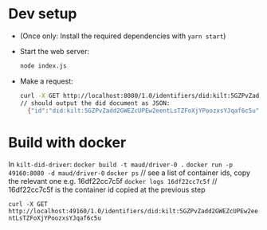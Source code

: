 # Dev setup

* (Once only: Install the required dependencies with `yarn start`)
* Start the web server:
  
  ```bash
  node index.js
  ```

* Make a request:
  
  ```bash
  curl -X GET http://localhost:8080/1.0/identifiers/did:kilt:5GZPvZadd2GWEZcUPEw2eentLsTZFoXjYPoozxsYJqaf6c5u
  // should output the did document as JSON:
    {"id":"did:kilt:5GZPvZadd2GWEZcUPEw2eentLsTZFoXjYPoozxsYJqaf6c5u","authentication":{"type":"Ed25519SignatureAuthentication2018","publicKey":["did:kilt:5GZPvZadd2GWEZcUPEw2eentLsTZFoXjYPoozxsYJqaf6c5u#key-1"]},"publicKey":[{"id":"did:kilt:5GZPvZadd2GWEZcUPEw2eentLsTZFoXjYPoozxsYJqaf6c5u#key-1","type":"Ed25519VerificationKey2018","controller":"did:kilt:5GZPvZadd2GWEZcUPEw2eentLsTZFoXjYPoozxsYJqaf6c5u","publicKeyHex":"0xc6d2aee1adceaed6fb742238c57851ee9ed77f6715a6765339cc91277d31eb04"},{"id":"did:kilt:5GZPvZadd2GWEZcUPEw2eentLsTZFoXjYPoozxsYJqaf6c5u#key-2","type":"X25519Salsa20Poly1305Key2018","controller":"did:kilt:5GZPvZadd2GWEZcUPEw2eentLsTZFoXjYPoozxsYJqaf6c5u","publicKeyHex":"0x1c1f6b8fa12f6bbd0e7e4283266b0ae8b3b321c14909f5cd47f293dda1cb8436"}],"@context":"https://w3id.org/did/v1","service":[{"type":"KiltMessagingService","serviceEndpoint":"//services.kilt.io:443/messaging"}]}
  ```

# Build with docker

In `kilt-did-driver`:
`docker build -t maud/driver-0 .`
`docker run -p 49160:8080 -d maud/driver-0`
`docker ps` // see a list of container ids, copy the relevant one e.g. 16df22cc7c5f
`docker logs 16df22cc7c5f` // 16df22cc7c5f is the container id copied at the previous step

`curl -X GET http://localhost:49160/1.0/identifiers/did:kilt:5GZPvZadd2GWEZcUPEw2eentLsTZFoXjYPoozxsYJqaf6c5u`
